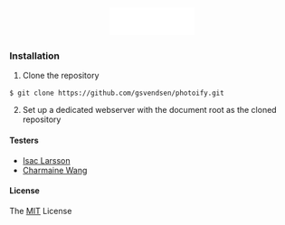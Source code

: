  <br>
<p align="center">
    <img alt="Photoify Logo" title="Photoify" src="assets/images/photoify.png" width="150">
</p>

### Installation
1. Clone the repository
```
$ git clone https://github.com/gsvendsen/photoify.git
```
2. Set up a dedicated webserver with the document root as the cloned repository

#### Testers
- [Isac Larsson](https://github.com/WebDevIsac)
- [Charmaine Wang](https://github.com/Charmaine-wang)

#### License
The [MIT](https://github.com/gsvendsen/FastSecurity/blob/master/LICENSE) License
